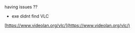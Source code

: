 having issues ??
- exe didnt find VLC

[https://www.videolan.org/vlc/](https://www.videolan.org/vlc/)
